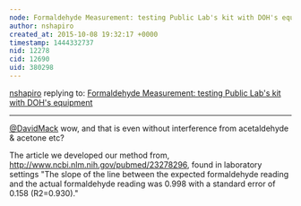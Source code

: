 ```yaml
---
node: Formaldehyde Measurement: testing Public Lab's kit with DOH's equipment
author: nshapiro
created_at: 2015-10-08 19:32:17 +0000
timestamp: 1444332737
nid: 12278
cid: 12690
uid: 380298
---
```




[nshapiro](../profile/nshapiro) replying to: [Formaldehyde Measurement: testing Public Lab's kit with DOH's equipment](../notes/gretchengehrke/10-07-2015/formaldehyde-measurement-testing-public-lab-s-kit-with-doh-s-equipment)

----
 [@DavidMack](/profile/DavidMack) wow, and that is even without interference from acetaldehyde & acetone etc? 

The article we developed our method from, http://www.ncbi.nlm.nih.gov/pubmed/23278296, found in laboratory settings "The slope of the line between the expected formaldehyde reading and the actual formaldehyde reading was 0.998 with a standard error of 0.158 (R2=0.930)." 

